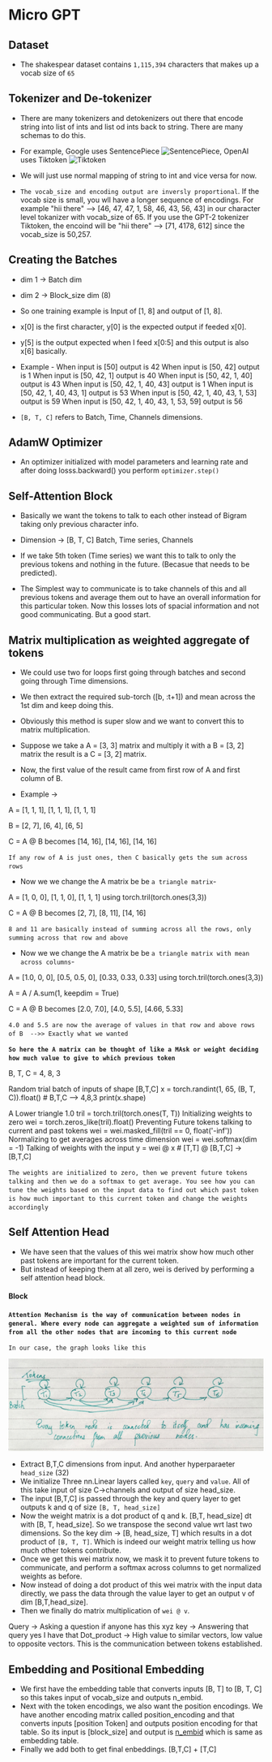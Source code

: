 # Micro GPT

## Dataset

- The shakespear dataset contains `1,115,394` characters that makes up a vocab size of `65`

## Tokenizer and De-tokenizer

- There are many tokenizers and detokenizers out there that encode string into list of ints and list od ints back to string. There are many schemas to do this.
- For example, Google uses SentencePiece
![SentencePiece](https://github.com/google/sentencepiece), OpenAI uses Tiktoken
![Tiktoken](https://github.com/openai/tiktoken)
- We will just use normal mapping of string to int and vice versa for now.

- `The vocab_size and encoding output are inversly proportional`. If the vocab size is small, you wll have a longer sequence of encodings. For example "hii there" --> [46, 47, 47, 1, 58, 46, 43, 56, 43] in our character level tokanizer with vocab_size of 65. If you use the GPT-2 tokenizer Tiktoken, the encoind will be "hii there" --> [71, 4178, 612] since the vocab_size is 50,257.

## Creating the Batches

- dim 1 -> Batch dim
- dim 2 -> Block_size dim (8)
- So one training example is Input of [1, 8] and output of [1, 8].
- x[0] is the first character, y[0] is the expected output if feeded x[0].
- y[5] is the output expected when I feed x[0:5] and this output is also x[6] basically.
- Example - 
When input is [50] output is 42
When input is [50, 42] output is 1
When input is [50, 42, 1] output is 40
When input is [50, 42, 1, 40] output is 43
When input is [50, 42, 1, 40, 43] output is 1
When input is [50, 42, 1, 40, 43, 1] output is 53
When input is [50, 42, 1, 40, 43, 1, 53] output is 59
When input is [50, 42, 1, 40, 43, 1, 53, 59] output is 56

- `[B, T, C]` refers to Batch, Time, Channels dimensions.

## AdamW Optimizer

- An optimizer initialized with model parameters and learning rate and after doing losss.backward() you perform `optimizer.step()`

## Self-Attention Block

- Basically we want the tokens to talk to each other instead of Bigram taking only previous character info.

- Dimension -> [B, T, C] Batch, Time series, Channels

- If we take 5th token (Time series) we want this to talk to only the previous tokens and nothing in the future. (Becasue that needs to be predicted).

- The Simplest way to communicate is to take channels of this and all previous tokens and average them out to have an overall information for this particular token. Now this losses lots of spacial information and not good communicating. But a good start.

## Matrix multiplication as weighted aggregate of tokens

- We could use two for loops first going through batches and second going through Time dimensions.
- We then extract the required sub-torch ([b, :t+1]) and mean across the 1st dim and keep doing this.
- Obviously this method is super slow and we want to convert this to matrix multiplication.

- Suppose we take a A = [3, 3] matrix and multiply it with a B = [3, 2] matrix the result is a C = [3, 2] matrix.
- Now, the first value of the result came from first row of A and first column of B.
- Example -> 

A = [1, 1, 1],
    [1, 1, 1],
    [1, 1, 1]

B = [2, 7],
    [6, 4],
    [6, 5]

C = A @ B becomes   [14, 16],
                    [14, 16],
                    [14, 16]

`If any row of A is just ones, then C basically gets the sum across rows`

- Now we we change the A matrix be be `a triangle matrix`-

A = [1, 0, 0],
    [1, 1, 0],
    [1, 1, 1] using torch.tril(torch.ones(3,3))

C = A @ B becomes   [2, 7],
                    [8, 11],
                    [14, 16]

`8 and 11 are basically instead of summing across all the rows, only summing across that row and above`

- Now we we change the A matrix be be `a triangle matrix with mean across columns`-

A = [1.0, 0, 0],
    [0.5, 0.5, 0],
    [0.33, 0.33, 0.33] using torch.tril(torch.ones(3,3))

A = A / A.sum(1, keepdim = True)

C = A @ B becomes   [2.0, 7.0],
                    [4.0, 5.5],
                    [4.66, 5.33]

`4.0 and 5.5 are now the average of values in that row and above rows of B  -->> Exactly what we wanted`

<b>`So here the A matrix can be thought of like a MAsk or weight deciding how much value to give to which previous token`</b>

B, T, C = 4, 8, 3

Random trial batch of inputs of shape [B,T,C]
x = torch.randint(1, 65, (B, T, C)).float()     # B,T,C --> 4,8,3
print(x.shape)

A Lower triangle 1.0
tril = torch.tril(torch.ones(T, T))
Initializing weights to zero
wei = torch.zeros_like(tril).float()
Preventing Future tokens talking to current and past tokens
wei = wei.masked_fill(tril == 0, float('-inf'))
Normalizing to get averages across time dimension
wei = wei.softmax(dim = -1)
Talking of weights with the input
y = wei @ x     # [T,T] @ [B,T,C] -> [B,T,C]

`The weights are initialized to zero, then we prevent future tokens talking and then we do a softmax to get average. You see how you can tune the weights based on the input data to find out which past token is how much important to this current token and change the weights accordingly`

## Self Attention Head

- We have seen that the values of this wei matrix show how much other past tokens are important for the current token.
- But instead of keeping them at all zero, wei is derived by performing a self attention head block.

#### Block

<b>`Attention Mechanism is the way of communication between nodes in general. Where every node can aggregate a weighted sum of information from all the other nodes that are incoming to this current node`</b>

`In our case, the graph looks like this`

![alt text](../images/attention_graph.jpg)

- Extract B,T,C dimensions from input. And another hyperparaeter `head_size` (32)
- We initialize Three nn.Linear layers called `key`, `query` and `value`. All of this take input of size C->channels and output of size head_size.
- The input [B,T,C] is passed through the key and query layer to get outputs k and q of size `[B, T, head_size]`
- Now the weight matrix is a dot product of q and k. [B,T, head_size] dt with [B, T, head_size]. So we transpose the second value wrt last two dimensions. So the key dim -> [B, head_size, T] which results in a dot product of `[B, T, T]`. Which is indeed our weight matrix telling us how much other tokens contribute.
- Once we get this wei matrix now, we mask it to prevent future tokens to communicate, and perform a softmax across columns to get normalized weights as before.
- Now instead of doing a dot product of this wei matrix with the input data directly, we pass the data through the value layer to get an output v of dim [B,T,head_size].
- Then we finally do matrix multiplication of `wei @ v`.

Query -> Asking a question if anyone has this xyz
key -> Answering that query yes I have that
Dot_product -> High value to similar vectors, low value to opposite vectors. This is the communication between tokens established. 


## Embedding and Positional Embedding

- We first have the embedding table that converts inputs [B, T] to [B, T, C] so this takes input of vocab_size and outputs n_embid.
- Next with the token encodings, we also want the position encodings. We have another encoding matrix called position_encoding and that converts inputs [position Token] and outputs position encoding for that table. So its input is [block_size] and output is [n_embid](32) which is same as embedding table.
- Finally we add both to get final enbeddings. [B,T,C] + [T,C]